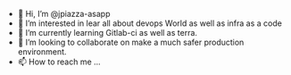- 👋 Hi, I’m @jpiazza-asapp
- 👀 I’m interested in lear all about devops World as well as infra as a code
- 🌱 I’m currently learning Gitlab-ci as well as terra.
- 💞️ I’m looking to collaborate on make a much safer production environment.
- 📫 How to reach me ...

<!---
jpiazza-asapp/jpiazza-asapp is a ✨ special ✨ repository because its `README.md` (this file) appears on your GitHub profile.
You can click the Preview link to take a look at your changes.
--->
